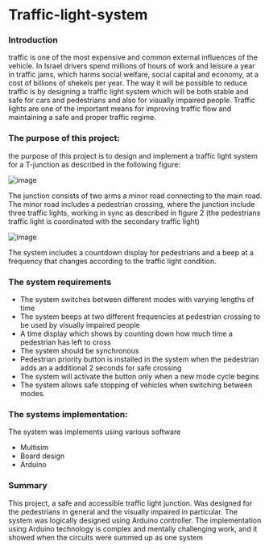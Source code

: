 # Traffic-light-system

### Introduction

traffic is one of the most expensive and common external influences of the vehicle. In Israel drivers spend millions of hours of work and leisure a year in traffic jams, which harms social welfare, social capital and economy, at a cost of billions of shekels per year. The way it will be possible to reduce traffic is by designing a traffic light system which will be both stable and safe for cars and pedestrians and also for visually impaired people. Traffic lights are one of the important means for improving traffic flow and maintaining a safe and proper traffic regime.

### The purpose of this project:

the purpose of this project is to design and implement a traffic light system for a T-junction as described in the following figure:

![image](https://user-images.githubusercontent.com/77433467/104591676-b30bf600-5675-11eb-90a4-20e6b62b55c0.png)

The junction consists of two arms a minor road connecting to the main road. The minor road includes a pedestrian crossing, where the junction include three traffic lights, working in sync as described in figure 2 (the pedestrians traffic light is coordinated with the secondary traffic light)

![image](https://user-images.githubusercontent.com/77433467/104591689-b7d0aa00-5675-11eb-8c63-320964228457.png)

The system includes a countdown display for pedestrians and a beep at a frequency that changes according to the traffic light condition.

### The system requirements

*	The system switches between different modes with varying lengths of time
*	The system beeps at two different frequencies at pedestrian crossing to be used by visually impaired people
*	A time display which shows by counting down how much time a pedestrian has left to cross
*	The system should be synchronous 
*	Pedestrian priority button is installed in the system when the pedestrian adds an a additional 2 seconds for safe crossing 
*	The system will activate the button only when a new mode cycle begins
*	The system allows safe stopping of vehicles when switching between modes.

### The systems implementation:

The system was implements using various software

*	Multisim
*	Board design
* Arduino

###  Summary 

This project, a safe and accessible traffic light junction. Was designed for the pedestrians in general and the visually impaired in particular.
The system was logically designed using Arduino controller. The implementation using Arduino technology is complex and mentally challenging work, and it showed when the circuits were summed up as one system
